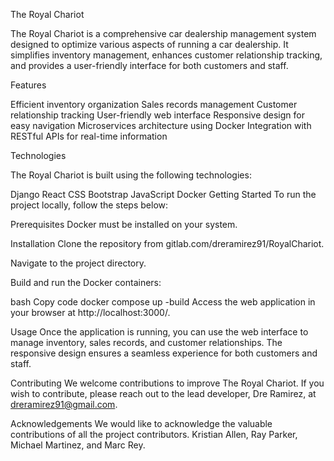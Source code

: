 The Royal Chariot

The Royal Chariot is a comprehensive car dealership management system designed to optimize various aspects of running a car dealership. It simplifies inventory management, enhances customer relationship tracking, and provides a user-friendly interface for both customers and staff.

Features

Efficient inventory organization
Sales records management
Customer relationship tracking
User-friendly web interface
Responsive design for easy navigation
Microservices architecture using Docker
Integration with RESTful APIs for real-time information

Technologies

The Royal Chariot is built using the following technologies:

Django
React
CSS
Bootstrap
JavaScript
Docker
Getting Started
To run the project locally, follow the steps below:

Prerequisites
Docker must be installed on your system.

Installation
Clone the repository from gitlab.com/dreramirez91/RoyalChariot.

Navigate to the project directory.

Build and run the Docker containers:

bash
Copy code
docker compose up -build
Access the web application in your browser at http://localhost:3000/.

Usage
Once the application is running, you can use the web interface to manage inventory, sales records, and customer relationships. The responsive design ensures a seamless experience for both customers and staff.

Contributing
We welcome contributions to improve The Royal Chariot. If you wish to contribute, please reach out to the lead developer, Dre Ramirez, at dreramirez91@gmail.com.

Acknowledgements
We would like to acknowledge the valuable contributions of all the project contributors. Kristian Allen, Ray Parker, Michael Martinez, and Marc Rey.
